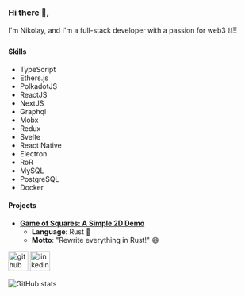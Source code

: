 ### Hi there 👋,  
I'm Nikolay, and I'm a full-stack developer with a passion for web3 ⛓️Ξ

#### Skills
- TypeScript
- Ethers.js
- PolkadotJS
- ReactJS
- NextJS
- Graphql
- Mobx
- Redux
- Svelte
- React Native
- Electron
- RoR
- MySQL
- PostgreSQL
- Docker

#### Projects
- **[Game of Squares: A Simple 2D Demo](https://github.com/enemycnt/game_of_squares/)**
  - **Language**: Rust 🦀
  - **Motto**: "Rewrite everything in Rust!" 😄

[<img src='https://cdn.jsdelivr.net/npm/simple-icons@3.0.1/icons/github.svg' alt='github' height='40'>](https://github.com/enemycnt)  [<img src='https://cdn.jsdelivr.net/npm/simple-icons@3.0.1/icons/linkedin.svg' alt='linkedin' height='40'>](https://www.linkedin.com/in/nikolay-topkaridi/)  

![GitHub stats](https://github-readme-stats.vercel.app/api?username=enemycnt&show_icons=true&hide_rank=true)  
